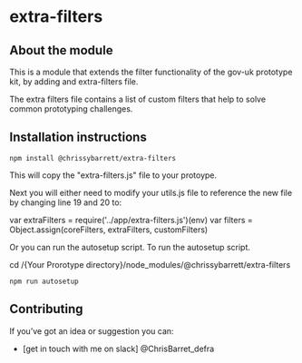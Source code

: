 # extra-filters

## About the module

This is a module that extends the filter functionality of the gov-uk prototype kit, by adding and extra-filters file.

The extra filters file contains a list of custom filters that help to solve common prototyping challenges.

## Installation instructions

`npm install @chrissybarrett/extra-filters`

This will copy the "extra-filters.js" file to your protoype.

Next you will either need to modify your utils.js file to reference the new file by changing line 19 and 20 to:

  var extraFilters = require('../app/extra-filters.js')(env)
	var filters = Object.assign(coreFilters, extraFilters, customFilters)

Or you can run the autosetup script. To run the autosetup script.

cd /{Your Prorotype directory}/node_modules/@chrissybarrett/extra-filters

  `npm run autosetup`
        
## Contributing

If you’ve got an idea or suggestion you can:

* [get in touch with me on slack] @ChrisBarret_defra
